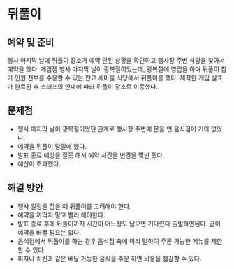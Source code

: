 # 뒤풀이

## 예약 및 준비

행사 마지막 날에 뒤풀이 장소가 예약 안된 상황을 확인하고 행사장 주변 식당을 찾아서 예약을 했다.
게임잼 행사 마지막 날이 광복절이었는데, 광복절에 영업을 하며 뒤풀이 참가 인원 전부를 수용할 수 있는 판교 새마을 식당에서 뒤풀이를 했다.
제작한 게임 발표가 완료된 후 스태프의 안내에 따라 뒤풀이 장소로 이동했다.

## 문제점

* 행사 마지막 날이 광복절이었던 관계로 행사장 주변에 문을 연 음식점이 거의 없었다.
* 예약을 뒤풀이 당일에 했다.
* 발표 종료 예상을 잘못 해서 예약 시간을 변경을 몇번 했다.
* 예산이 초과했다.

## 해결 방안

* 행사 일정을 잡을 때 뒤풀이를 고려해야 한다.
* 예약을 까먹지 말고 빨리 해야한다.
* 발표 종료 후에 뒤풀이까지 시간이 어느정도 남으면 기다렸다 출발하면된다. 굳이 예약을 바꿀 필요는 없다.
* 음식점에서 뒤풀이를 하는 경우 음식점 측에 미리 말하여 주문 가능한 메뉴를 제한 할 수 있다.
* 피자나 치킨과 같은 배달 가능한 음식을 주문 하면 비용을 절감할 수 있다.
